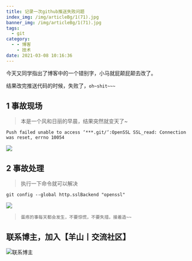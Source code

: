 ```yaml
---
title: 记录一次github推送失败问题
index_img: /img/articleBg/1(71).jpg
banner_img: /img/articleBg/1(71).jpg
tags:
  - git
category:
  - - 博客
    - 技术
date: 2021-03-08 10:16:36
---
```


今天又同学指出了博客中的一个错别字，小马就屁颠屁颠去改了。

结果改完推送代码的时候，失败了，`oh~shit~~~`

<!-- more -->

## 1 事故现场

> 本是一个风和日丽的早晨，结果突然就变天了~

```
Push failed unable to access ‘***.git/‘:OpenSSL SSL_read: Connection was reset, errno 10054
```

![](/img/articleContent/记录一次github推送失败问题/1.png)

## 2 事故处理

> 执行一下命令就可以解决

```
git config --global http.sslBackend "openssl"
```

![](/img/articleContent/记录一次github推送失败问题/2.png)

> `蛋疼的事每天都会发生，不要惊慌，不要失措，接着造~~`

## 联系博主，加入【羊山丨交流社区】
![联系博主](/img/icon/wechatFindMe.png)
